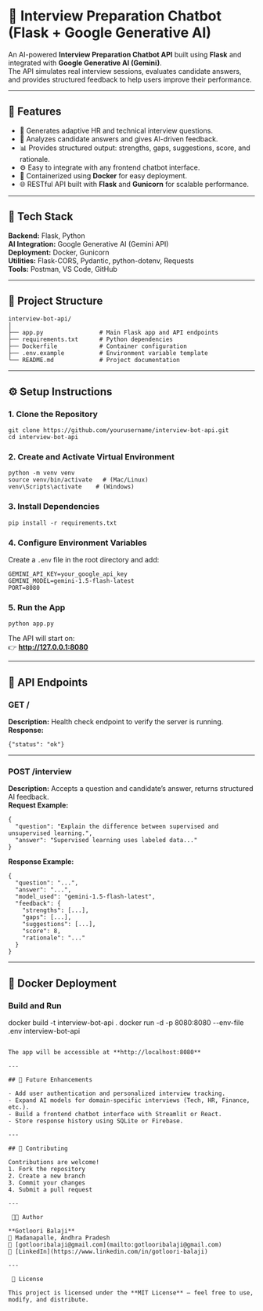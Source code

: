 # 🎯 Interview Preparation Chatbot (Flask + Google Generative AI)

An AI-powered **Interview Preparation Chatbot API** built using **Flask** and integrated with **Google Generative AI (Gemini)**.  
The API simulates real interview sessions, evaluates candidate answers, and provides structured feedback to help users improve their performance.

---

## 🚀 Features

- 🧠 Generates adaptive HR and technical interview questions.
- 💬 Analyzes candidate answers and gives AI-driven feedback.
- 📊 Provides structured output: strengths, gaps, suggestions, score, and rationale.
- ⚙️ Easy to integrate with any frontend chatbot interface.
- 🐳 Containerized using **Docker** for easy deployment.
- 🌐 RESTful API built with **Flask** and **Gunicorn** for scalable performance.

---

## 🧩 Tech Stack

**Backend:** Flask, Python  
**AI Integration:** Google Generative AI (Gemini API)  
**Deployment:** Docker, Gunicorn  
**Utilities:** Flask-CORS, Pydantic, python-dotenv, Requests  
**Tools:** Postman, VS Code, GitHub

---

## 📁 Project Structure

```
interview-bot-api/
│
├── app.py                # Main Flask app and API endpoints
├── requirements.txt      # Python dependencies
├── Dockerfile            # Container configuration
├── .env.example          # Environment variable template
└── README.md             # Project documentation
```

---

## ⚙️ Setup Instructions

### 1. Clone the Repository

```
git clone https://github.com/yourusername/interview-bot-api.git
cd interview-bot-api
```

### 2. Create and Activate Virtual Environment

```
python -m venv venv
source venv/bin/activate   # (Mac/Linux)
venv\Scripts\activate    # (Windows)
```

### 3. Install Dependencies

```
pip install -r requirements.txt
```

### 4. Configure Environment Variables

Create a `.env` file in the root directory and add:

```
GEMINI_API_KEY=your_google_api_key
GEMINI_MODEL=gemini-1.5-flash-latest
PORT=8080
```

### 5. Run the App

```
python app.py
```

The API will start on:  
👉 **http://127.0.0.1:8080**

---

## 🧠 API Endpoints

### **GET /**

**Description:** Health check endpoint to verify the server is running.  
**Response:**

```
{"status": "ok"}
```

---

### **POST /interview**

**Description:** Accepts a question and candidate’s answer, returns structured AI feedback.  
**Request Example:**

```
{
  "question": "Explain the difference between supervised and unsupervised learning.",
  "answer": "Supervised learning uses labeled data..."
}
```

**Response Example:**

```
{
  "question": "...",
  "answer": "...",
  "model_used": "gemini-1.5-flash-latest",
  "feedback": {
    "strengths": [...],
    "gaps": [...],
    "suggestions": [...],
    "score": 8,
    "rationale": "..."
  }
}
```

---

## 🐳 Docker Deployment

### Build and Run

docker build -t interview-bot-api .
docker run -d -p 8080:8080 --env-file .env interview-bot-api

```

The app will be accessible at **http://localhost:8080**

---

## 📘 Future Enhancements

- Add user authentication and personalized interview tracking.
- Expand AI models for domain-specific interviews (Tech, HR, Finance, etc.).
- Build a frontend chatbot interface with Streamlit or React.
- Store response history using SQLite or Firebase.

---

## 🤝 Contributing

Contributions are welcome!
1. Fork the repository
2. Create a new branch
3. Commit your changes
4. Submit a pull request

---

 🧑‍💻 Author

**Gotloori Balaji**
📍 Madanapalle, Andhra Pradesh
📧 [gotlooribalaji@gmail.com](mailto:gotlooribalaji@gmail.com)
🔗 [LinkedIn](https://www.linkedin.com/in/gotloori-balaji)

---

 🪪 License

This project is licensed under the **MIT License** — feel free to use, modify, and distribute.


```
